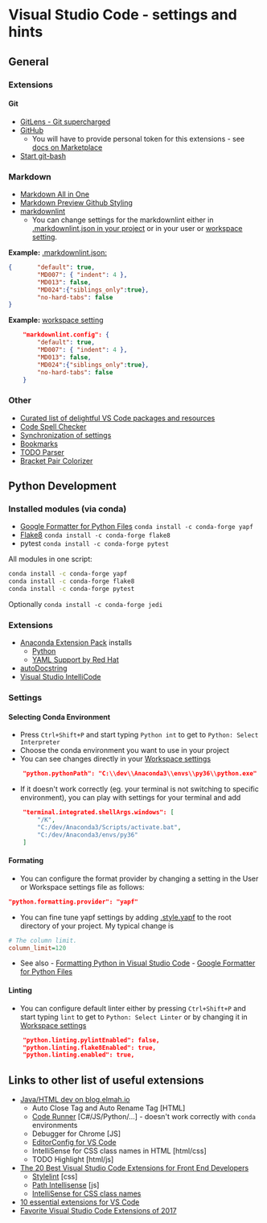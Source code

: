 # Visual Studio Code - settings and hints

## General

### Extensions

#### Git

- [GitLens - Git supercharged](https://marketplace.visualstudio.com/items?itemName=eamodio.gitlens)
- [GitHub](https://marketplace.visualstudio.com/items?itemName=GitHub.vscode-pull-request-github)
    - You will have to provide personal token for this extensions - see [docs on Marketplace](https://marketplace.visualstudio.com/items?itemName=KnisterPeter.vscode-github)
- [Start git-bash](https://marketplace.visualstudio.com/items?itemName=McCarter.start-git-bash)

### Markdown

- [Markdown All in One](https://marketplace.visualstudio.com/items?itemName=yzhang.markdown-all-in-one)
- [Markdown Preview Github Styling](https://marketplace.visualstudio.com/items?itemName=bierner.markdown-preview-github-styles)
- [markdownlint](https://marketplace.visualstudio.com/items?itemName=DavidAnson.vscode-markdownlint)
    - You can change settings for the markdownlint either in [.markdownlint.json in your project](.markdownlint.json) or in your user or [workspace setting](.vscode/settings.json).

**Example:** [.markdownlint.json:](.markdownlint.json)

``` json
{       "default": true,
        "MD007": { "indent": 4 },
        "MD013": false,
        "MD024":{"siblings_only":true},
        "no-hard-tabs": false
}
```

**Example:** [workspace setting](.vscode/settings.json)

``` json
    "markdownlint.config": {
        "default": true,
        "MD007": { "indent": 4 },
        "MD013": false,
        "MD024":{"siblings_only":true},
        "no-hard-tabs": false
    }
```

### Other

- [Curated list of delightful VS Code packages and resources](https://github.com/viatsko/awesome-vscode)
- [Code Spell Checker](https://marketplace.visualstudio.com/items?itemName=streetsidesoftware.code-spell-checker)
- [Synchronization of settings](https://marketplace.visualstudio.com/items?itemName=Shan.code-settings-sync)
- [Bookmarks](https://marketplace.visualstudio.com/items?itemName=alefragnani.Bookmarks)
- [TODO Parser](https://marketplace.visualstudio.com/items?itemName=minhthai.vscode-todo-parser)
- [Bracket Pair Colorizer](https://marketplace.visualstudio.com/items?itemName=CoenraadS.bracket-pair-colorizer)

## Python Development

### Installed modules (via conda)

- [Google Formatter for Python Files](https://github.com/google/yapf) `conda install -c conda-forge yapf`
- [Flake8](http://flake8.pycqa.org/en/latest/) `conda install -c conda-forge flake8`
- pytest `conda install -c conda-forge pytest`
  
All modules in one script:  

``` bash
conda install -c conda-forge yapf
conda install -c conda-forge flake8
conda install -c conda-forge pytest
```

Optionally `conda install -c conda-forge jedi`

### Extensions

- [Anaconda Extension Pack](https://marketplace.visualstudio.com/items?itemName=ms-python.anaconda-extension-pack) installs
    - [Python](https://marketplace.visualstudio.com/items?itemName=ms-python.python)
    - [YAML Support by Red Hat](https://marketplace.visualstudio.com/items?itemName=redhat.vscode-yaml)  
- [autoDocstring](https://marketplace.visualstudio.com/items?itemName=njpwerner.autodocstring)
- [Visual Studio IntelliCode](https://marketplace.visualstudio.com/items?itemName=VisualStudioExptTeam.vscodeintellicode)

### Settings

#### Selecting Conda Environment

- Press `Ctrl+Shift+P` and start typing `Python int` to get to  `Python: Select Interpreter`
- Choose the conda environment you want to use in your project
- You can see changes directly in your [Workspace settings](.vscode/settings.json)

``` json
    "python.pythonPath": "C:\\dev\\Anaconda3\\envs\\py36\\python.exe"
```

- If it doesn't work correctly (eg. your terminal is not switching to specific environment), you can play with settings for your terminal and add

``` json
    "terminal.integrated.shellArgs.windows": [
        "/K",
        "C:/dev/Anaconda3/Scripts/activate.bat",
        "C:/dev/Anaconda3/envs/py36"
    ]
```

#### Formating

- You can configure the format provider by changing a setting in the User or Workspace settings file as follows:

``` json
"python.formatting.provider": "yapf"
```

- You can fine tune yapf settings by adding [.style.yapf](.style.yapf) to the root directory of your project. My typical change is

``` ini
# The column limit.
column_limit=120
```

- See also
      - [Formatting  Python in Visual Studio Code](https://donjayamanne.github.io/pythonVSCodeDocs/docs/formatting)
      - [Google Formatter for Python Files](https://github.com/google/yapf)

#### Linting

- You can configure default linter either by pressing `Ctrl+Shift+P` and start typing `lint` to get to `Python: Select Linter` or by changing it in [Workspace settings](.vscode/settings.json)

``` json
    "python.linting.pylintEnabled": false,
    "python.linting.flake8Enabled": true,
    "python.linting.enabled": true,
```

## Links to other list of useful extensions

- [Java/HTML dev on blog.elmah.io](https://blog.elmah.io/best-visual-studio-code-extensions/)
    - Auto Close Tag and Auto Rename Tag [HTML]
    - [Code Runner](https://marketplace.visualstudio.com/items?itemName=formulahendry.code-runner) [C#/JS/Python/...] - doesn't work correctly with `conda` environments
    - Debugger for Chrome [JS]
    - [EditorConfig for VS Code](https://marketplace.visualstudio.com/items?itemName=EditorConfig.EditorConfig)
    - IntelliSense for CSS class names in HTML [html/css]
    - TODO Highlight [html/js]
- [The 20 Best Visual Studio Code Extensions for Front End Developers](https://www.shopify.com/partners/blog/best-visual-studio-code-extensions-2017)
    - [Stylelint](https://marketplace.visualstudio.com/items?itemName=shinnn.stylelint) [css]
    - [Path Intellisense](https://marketplace.visualstudio.com/items?itemName=christian-kohler.path-intellisense) [js]
    - [IntelliSense for CSS class names](https://marketplace.visualstudio.com/items?itemName=Zignd.html-css-class-completion)
- [10 essential extensions for VS Code](https://dev.to/fbnlsr/10-essential-extensions-for-vscode-174i)
- [Favorite Visual Studio Code Extensions of 2017](https://medium.freecodecamp.org/favorite-vs-code-extensions-2017-786ea235812f)
